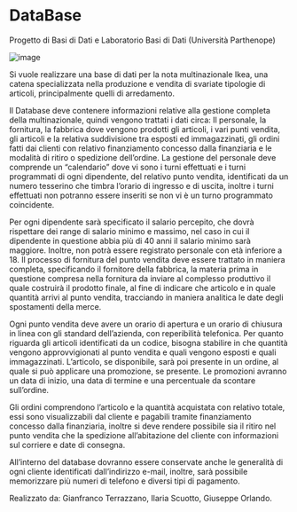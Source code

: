 # DataBase
Progetto di Basi di Dati e Laboratorio Basi di Dati (Università Parthenope)

![image](https://user-images.githubusercontent.com/93930204/204033176-a2711403-916b-4332-b533-8cba2c7ede15.png)

Si vuole realizzare una base di dati per la nota multinazionale Ikea, una catena specializzata nella produzione e vendita di svariate tipologie di articoli, principalmente quelli di arredamento.

Il Database deve contenere informazioni relative alla gestione completa della multinazionale, quindi vengono trattati i dati circa: Il personale, la fornitura, la fabbrica dove vengono prodotti gli articoli, i vari punti vendita, gli articoli e la relativa suddivisione tra esposti ed immagazzinati, gli ordini fatti dai clienti con relativo finanziamento concesso dalla finanziaria e le modalità di ritiro o spedizione dell’ordine.
La gestione del personale deve comprende un “calendario” dove vi sono i turni effettuati e i turni programmati di ogni dipendente, del relativo punto vendita, identificati da un numero tesserino che timbra l’orario di ingresso e di uscita, inoltre i turni effettuati non potranno essere inseriti se non vi è un turno programmato coincidente.

Per ogni dipendente sarà specificato il salario percepito, che dovrà rispettare dei range di salario minimo e massimo, nel caso in cui il dipendente in questione abbia più di 40 anni il salario minimo sarà maggiore.  Inoltre, non potrà essere registrato personale con età inferiore a 18. Il processo di fornitura del punto vendita deve essere trattato in maniera completa, specificando il fornitore della fabbrica, la materia prima in questione compresa nella fornitura da inviare al complesso produttivo il quale costruirà il prodotto finale, al fine di indicare che articolo e in quale quantità arrivi al punto vendita, tracciando in maniera analitica le date degli spostamenti della merce.

Ogni punto vendita deve avere un orario di apertura e un orario di chiusura in linea con gli standard dell’azienda, con reperibilità telefonica.
Per quanto riguarda gli articoli identificati da un codice, bisogna stabilire in che quantità vengono approvvigionati al punto vendita e quali vengono esposti e quali immagazzinati. L’articolo, se disponibile, sarà poi presente in un ordine, al quale si può applicare una promozione, se presente. Le promozioni avranno un data di inizio, una data di termine e una percentuale da scontare sull’ordine.

Gli ordini comprendono l’articolo e la quantità acquistata con relativo totale, essi sono visualizzabili dal cliente e pagabili tramite finanziamento concesso dalla finanziaria, inoltre si deve rendere possibile sia il ritiro nel punto vendita che la spedizione all’abitazione del cliente con informazioni sul corriere e date di consegna.

All’interno del database dovranno essere conservate anche le generalità di ogni cliente identificati dall’indirizzo e-mail, inoltre, sarà possibile memorizzare più numeri di telefono e diversi tipi di pagamento.

Realizzato da:
Gianfranco Terrazzano,
Ilaria Scuotto,
Giuseppe Orlando.
